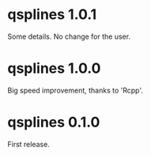 # qsplines 1.0.1

Some details. No change for the user.


# qsplines 1.0.0

Big speed improvement, thanks to 'Rcpp'.


# qsplines 0.1.0

First release.
